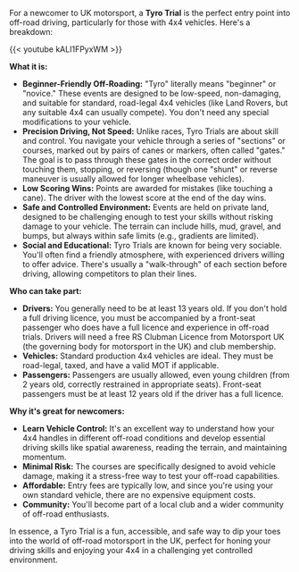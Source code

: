For a newcomer to UK motorsport, a **Tyro Trial** is the perfect entry point into off-road driving, particularly for those with 4x4 vehicles. Here's a breakdown:

{{< youtube kALI1FPyxWM >}}

**What it is:**

* **Beginner-Friendly Off-Roading:** "Tyro" literally means "beginner" or "novice." These events are designed to be low-speed, non-damaging, and suitable for standard, road-legal 4x4 vehicles (like Land Rovers, but any suitable 4x4 can usually compete). You don't need any special modifications to your vehicle.
* **Precision Driving, Not Speed:** Unlike races, Tyro Trials are about skill and control. You navigate your vehicle through a series of "sections" or courses, marked out by pairs of canes or markers, often called "gates." The goal is to pass through these gates in the correct order without touching them, stopping, or reversing (though one "shunt" or reverse maneuver is usually allowed for longer wheelbase vehicles).
* **Low Scoring Wins:** Points are awarded for mistakes (like touching a cane). The driver with the lowest score at the end of the day wins.
* **Safe and Controlled Environment:** Events are held on private land, designed to be challenging enough to test your skills without risking damage to your vehicle. The terrain can include hills, mud, gravel, and bumps, but always within safe limits (e.g., gradients are limited).
* **Social and Educational:** Tyro Trials are known for being very sociable. You'll often find a friendly atmosphere, with experienced drivers willing to offer advice. There's usually a "walk-through" of each section before driving, allowing competitors to plan their lines.

**Who can take part:**

* **Drivers:** You generally need to be at least 13 years old. If you don't hold a full driving licence, you must be accompanied by a front-seat passenger who does have a full licence and experience in off-road trials. Drivers will need a free RS Clubman Licence from Motorsport UK (the governing body for motorsport in the UK) and club membership.
* **Vehicles:** Standard production 4x4 vehicles are ideal. They must be road-legal, taxed, and have a valid MOT if applicable.
* **Passengers:** Passengers are usually allowed, even young children (from 2 years old, correctly restrained in appropriate seats). Front-seat passengers must be at least 12 years old if the driver has a full licence.

**Why it's great for newcomers:**

* **Learn Vehicle Control:** It's an excellent way to understand how your 4x4 handles in different off-road conditions and develop essential driving skills like spatial awareness, reading the terrain, and maintaining momentum.
* **Minimal Risk:** The courses are specifically designed to avoid vehicle damage, making it a stress-free way to test your off-road capabilities.
* **Affordable:** Entry fees are typically low, and since you're using your own standard vehicle, there are no expensive equipment costs.
* **Community:** You'll become part of a local club and a wider community of off-road enthusiasts.

In essence, a Tyro Trial is a fun, accessible, and safe way to dip your toes into the world of off-road motorsport in the UK, perfect for honing your driving skills and enjoying your 4x4 in a challenging yet controlled environment.